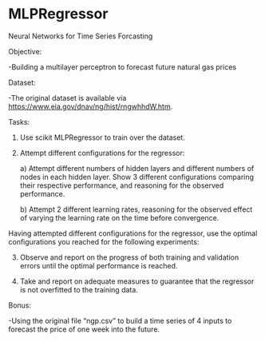 # MLPRegressor

Neural Networks for Time Series Forcasting

Objective: 

  -Building a multilayer perceptron to forecast future natural gas prices

Dataset:

  -The original dataset is available via https://www.eia.gov/dnav/ng/hist/rngwhhdW.htm.

Tasks:

1. Use scikit MLPRegressor to train over the dataset.

2. Attempt different configurations for the regressor: 

   a) Attempt different numbers of hidden layers and different numbers of nodes in each hidden layer. Show 3 different
    configurations comparing their respective performance, and reasoning for the observed performance.

   b) Attempt 2 different learning rates, reasoning for the observed effect of varying the learning rate on the time before
   convergence.

Having attempted different configurations for the regressor, use the optimal configurations you reached for the following experiments:

3. Observe and report on the progress of both training and validation errors until the optimal performance is reached.

4. Take and report on adequate measures to guarantee that the regressor is not overfitted to the training data.


Bonus: 

  -Using the original file “ngp.csv” to build a time series of 4 inputs to forecast the price of one week into the future.
